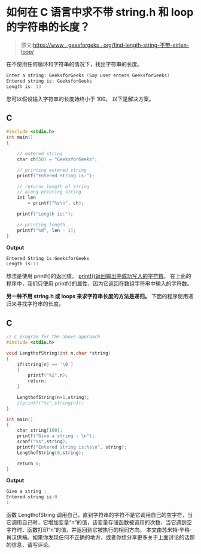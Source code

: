 # 如何在 C 语言中求不带 string.h 和 loop 的字符串的长度？

> 原文:[https://www . geesforgeks . org/find-length-string-不带-strlen-loop/](https://www.geeksforgeeks.org/find-length-string-without-strlen-loop/)

在不使用任何循环和字符串的情况下，找出字符串的长度。

```cpp
Enter a string: GeeksforGeeks (Say user enters GeeksforGeeks)
Entered string is: GeeksforGeeks
Length is: 13

```

您可以假设输入字符串的长度始终小于 100。
以下是解决方案。

## C

```cpp
#include <stdio.h>
int main()
{

    // entered string
    char ch[50] = "GeeksforGeeks";

    // printing entered string
    printf("Entered String is:");

    // returns length of string
    // along printing string
    int len
        = printf("%s\n", ch);

    printf("Length is:");

    // printing length
    printf("%d", len - 1);
}
```

**Output**

```cpp
Entered String is:GeeksforGeeks
Length is:13

```

想法是使用 printf()的返回值。
[printf()返回输出中成功写入的字符数](https://www.geeksforgeeks.org/g-fact-10/)。
在上面的程序中，我们只使用 printf()的属性，因为它返回在数组字符串中输入的字符数。

**另一种不用 string.h 或 loops 来求字符串长度的方法是递归。**
下面的程序使用递归来寻找字符串的长度。

## C

```cpp
// C program for the above approach
#include <stdio.h>

void LengthofString(int n,char *string)
{
    if(string[n] == '\0')
    {
        printf("%i",n);
        return;
    }

    LengthofString(n+1,string);
    //printf("%c",string[n]);
}

int main()
{
    char string[100];
    printf("Give a string : \n");
    scanf("%s",string);
    printf("Entered string is:%s\n", string);
    LengthofString(0,string);

    return 0;
}
```

**Output**

```cpp
Give a string : 
Entered string is:0
1

```

函数 LengthofString 调用自己，直到字符串的字符不是它调用自己的空字符，当它调用自己时，它增加变量“n”的值，该变量存储函数被调用的次数，当它遇到空字符时，函数打印“n”的值，并返回到它被执行的相同方向。
本文由苏米特·辛格·肖汉供稿。如果你发现任何不正确的地方，或者你想分享更多关于上面讨论的话题的信息，请写评论。